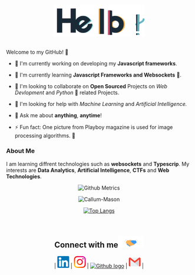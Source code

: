 
<p align="center">

 <img src="https://raw.githubusercontent.com/Callum-Mason/Callum-Mason/master/assets/hello.gif" alt = "Hello" width="250px">

</p>

 <br > Welcome to my GitHub! 🤗</h1>

<p align="center">

</p>

- 🔭 I'm currently working on developing my **Javascript frameworks**.

- 🌱 I'm currently learning **Javascript Frameworks and Websockets**  💪.

- 👯 I'm looking to collaborate on **Open Sourced** Projects on _Web Devlopment_ and _Python_ 🐍 related Projects.

- 🤔 I'm looking for help with _Machine Learning_ and _Artificial Intelligence._

- 💬 Ask me about **anything**, **anytime**!

- ⚡ Fun fact: One picture from Playboy magazine is used for image processing algorithms. 👀

### About Me

I am learning diffrent technologies such as **websockets** and **Typescrip**. My interests are **Data Analytics**, **Artificial Intelligence**, **CTFs** and **Web Technologies**.

<!-- <p align="center"><img alt="GitHub Stats" src="https://github-readme-stats.vercel.app/api?username=Callum-Mason&show_icons=true&title_color=fff&icon_color=82d4f7&text_color=d1dae3&bg_color=090909"> </p> -->

<p align="center">

<img src="https://metrics.lecoq.io/Callum-Mason" alt="Github Metrics">

</p>

<div align="center"> <img src="https://github-readme-stats.vercel.app/api?username=Callum-Mason&show_icons=true" alt="Callum-Mason" />
</div>
<div align="center">

[![Top Langs](https://github-readme-stats.vercel.app/api/top-langs/?username=Callum-Mason&show_icons=true&title_color=fff&icon_color=79ff97&text_color=9f9f9f&bg_color=151515)](https://github.com/kushal98?tab=repositories)

<!-- 
## Some Of My Projects
<a href="https://github.com/Callum-Mason/Destiny-2-Raid-Wheel">
  <img align="left" src="https://github-readme-stats.vercel.app/api/pin/?username=Callum-Mason&repo=Destiny-2-Raid-Wheel" />
</a>
<a href="https://github.com/Callum-Mason/websocket4esp32">
  <img align="left" src="https://github-readme-stats.vercel.app/api/pin/?username=Callum-Mason&repo=websocket4esp32"/>
</a> -->

</div>

<br>

<div align="center">

<h2>
Connect with me<img src="Assets/Handshake.gif" height="32px">
</h2>

| [<img src="https://raw.githubusercontent.com/Callum-Mason/Callum-Mason/master/assets/Linkedin.svg" alt="Linkedin Logo" width="32">](https://www.linkedin.com/in/callum-mason/) | [<img src="https://raw.githubusercontent.com/Callum-Mason/Callum-Mason/master/assets/Instagram.svg" alt="instagram logo" width="32">](https://www.instagram.com/callum_mason1999/) | [<img src="https://cdn.svgporn.com/logos/github-icon.svg" alt="Github logo" width="34">](https://github.com/Callum-Mason/Callum-Mason)  | [<img src="https://raw.githubusercontent.com/Callum-Mason/Callum-Mason/master/assets/Gmail.svg" alt="Email" height="32">](mailto:clmason99@hotmail.co.uk) |

</div>

<br>
